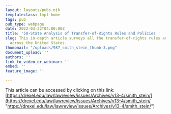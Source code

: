 ```yaml
---
layout: layouts/pubs.njk
templateclass: tmpl-home
tags: pub
pub_type: webpage
date: 2022-03-22T04:00:00Z
title: '50-State Analysis of Transfer-of-Rights Rules and Policies '
slug: This in-depth article surveys all the transfer-of-rights rules and policies
  across the United States.
thumbnail: "/uploads/987_smith_stein_thumb-3.png"
document_upload: ''
authors: ''
link_to_video_or_webinar: ''
embed: ''
feature_image: ''

---
```

This article can be accessed by clicking on this link: [https://drexel.edu/law/lawreview/issues/Archives/v13-4/smith_stein/](https://drexel.edu/law/lawreview/issues/Archives/v13-4/smith_stein/ "https://drexel.edu/law/lawreview/issues/Archives/v13-4/smith_stein/")